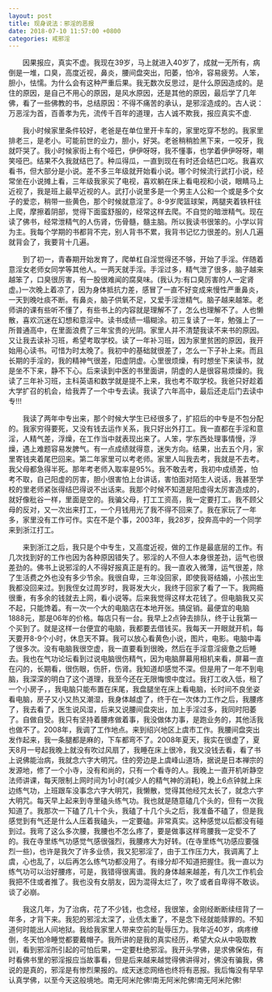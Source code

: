 ```yaml
---
layout: post
title: 现身说法：邪淫的恶报
date: 2018-07-10 11:57:00 +0800
categories: 戒邪淫
---
```


　　因果报应，真实不虚。我现在39岁，马上就进入40岁了，成就一无所有，病倒是一堆，口臭，高度近视，鼻炎，腰间盘突出，阳萎，怕冷，容易疲劳。人笨，胆小，怯懦。为什么会有这种严重后果。我无数次反思过，是什么原因造成的。是住的原因，是自己不用心的原因，是风水原因，还是其他的原因，最后学了几年佛，看了一些佛教的书，总结原因：不得不痛苦的承认，是邪淫造成的。古人说：万恶淫为首，百善孝为先，流传千百年的道理，古人诚不欺我，报应真实不虚.
　　我小时候家里条件较好，老爸是在单位里开卡车的，家里吃穿不愁的。我家里排老三，是老小。可能前世的业力，胆小，好哭。老爸稍稍脸黑下来，一咬牙，我就吓哭了。我小时候家街上有个哑巴，伊伊呀呀，我不懂事，也学着伊伊呀呀，嘲笑哑巴。结果不久我就结巴了。种瓜得瓜，一直到现在有时还会结巴口吃。我喜欢看书，但大部分是小说。差不多三年级就开始看小说。哪个时候流行武打小说，经常坐在小说摊上看，三年级我家买了电视，喜欢躺在床上看电视和小说，眼睛马上近视了，我是班上最早近视的人。武打小说里多是一个男主人公和一个或是多个女子的爱恋，稍带一些黄色，那个时候就意淫了。8-9岁爬篮球架，两腿夹着铁杆往上爬，摩擦着阴部，觉得下面蛮舒服的，经常这样去爬。不自觉的暗泄精气。现在读了佛书，经常泄精气的人伤肾，伤骨髓，髓主脑。所以我读书很笨的。小学以背为主。我每个学期的书都背不完，别人背书不累，我背书记忆力很差的。别人几遍就背会了，我要背十几遍。
　　到了初一，青春期开始发育了，爬单杠自淫觉得还不够，开始了手淫。伴随着意淫女老师女同学等其他人。一两天就手淫。手淫过多，精气泄了很多，脑子越来越笨了，口臭很厉害，有一股很难闻的腐臭味。(我认为:有口臭厉害的人一定肾虚。)一次晚上着凉了，因为身体抵抗力差，感冒了一直不好变成来慢性严重鼻炎，一天到晚吐痰不断。有鼻炎，脑子供氧不足，又爱手淫泄精气。脑子越来越笨。老师讲的课有些听不懂了，有些书上的内容就是理解不了，怎么也理解不了。人也懒散，喜欢沉迷在幻想和意淫中。读书成绩一塌糊涂。初三复读了一年，勉强上了一所普通高中，在里面浪费了三年宝贵的光阴。家里人并不清楚我读不来书的原因。又让我去读补习班，希望考取学校。读了一年补习班，因为家里贫困的原因，我开始用心读书。可惜为时太晚了。我初中的基础就很差了，怎么一下子补上来。而且长期的手淫的，我的精神气很差，阳虚阴虚。心里很烦燥，有时想坐下来读书，就是坐不下来，静不下心。后来读到中医的书里面讲，阴虚的人是很容易烦燥的。我读了三年补习班，主科英语和数学就是提不上来，我也考不取学校。我爸只好趁着大学扩召的机会，给我弄了一个中专去读。我读了六年高中，最后还走后门去读中专!!!
　　我读了两年中专出来，那个时候大学生已经很多了，扩招后的中专是不包分配的。我家穷得要死，又没有钱去运作关系，我只好出外打工。我一直都在手淫和意淫，人精气差，浮燥，在工作当中就表现出来了。人笨，学东西处理事情慢，浮燥，遇上难题容易发脾气。有一点成绩就得意，迷失方向。结果，出去五个月，家里寄钱夹着尾巴回来。第二年家里可以考老师。家里人叫我去考，我就是不去考。我父母都急得半死。那年考老师入取率是95%。我不敢去考，我初中成绩差，怕考不取，自己阳虚的厉害，胆小很害怕上台讲话，害怕面对陌生人说话，我甚至学校的里老师紧张得结巴得说不出话来。我那个时候不知道是阳虚得太厉害造成的，就好像秕谷一样，里面是空的。我骗父母，打工工资高，我一定要打工。我不顾父母的反对，又一次出来打工，一个月钱用光了我不得不回来了。我在家玩了一年多，家里没有工作可作。实在不是个事，2003年，我28岁，投奔高中的一个同学来到浙江打工。
　　来到浙江之后，我只是个中专生，又高度近视，做的工作是最底层的工作。有几次找到好的工作也因为各种原因错失了。邪淫的人不但人本身很差劲，运气也很差劲的。佛书上说邪淫的人不得好报真正是有的。我一直收入微薄，运气很差，除了生活费之外也没有多少节余。我很自卑，三年没回家，即使我哥结婚，小孩出生我都没回来过。到我侄女过周岁时，我哥发大火，我终于回家了看了一下。我网瘾很重，有多余的钱就去上网，看小说等。后来我觉得这样太花钱了。但电脑我又买不起，只能馋着。有一次一个大的电脑店在本地开张。搞促销。最便宜的电脑1888元，那是06年的价格。每店只有一台。我早上2点钟去排队，终于让我第一个买到了。就是这样一台便宜的电脑，我都要去借钱买。我每天一开眼就开机，每天要开8-9个小时，休息天不算。我可以放心看黄色小说，图片，电影。电脑中毒了很多次。没有电脑我很空虚，我一直要看到很晚，然后在手淫意淫疲惫之后睡去。我也在气功论坛看到过说电脑很伤精气，因为电脑屏幕用相机来看，屏幕一直在闪的，长期看，很伤眼，伤肝，伤肾。我知道却感觉不深。但是用了一年不到电脑，我深深的明白了这个道理，我至今还在无限悔恨中度过。我打工收入低，租了一个小房子，，我电脑只能布置在床尾，我盘腿坐在床上看电脑，长时间不良坐姿看电脑，房子又小又热又潮湿，我身体越虚了，终于在一次体力工作之后，我腰疼了，我去看了，医生说风湿，后来又说腰间盘突出，加上手淫过多，我同时阳萎了。自做自受。我只有坚持着腰疼做着事，我没做体力事，是跑业务的，其他活我也做不了。2008年，我调了工作地点。来到绍兴地区上虞市工作。我腰间盘突出发作起来，我一条腿都是麻的，下车都弯不了。2008年夏天，我实在很虚了，夏天8月一号起我晚上就没有吹过风扇了，我睡在床上很冷，我又没钱去看，看了书上说佛能治病，我就念六字大明咒。住的旁边是上虞峰山道场，据说是日本禅宗的发源地，修了一个小寺，没有和尚的，只有一个看寺的人。我晚上一直开机听静空法师讲课，每天限制上网时间为1小时(减少人的精气神的消耗)，晚上6点钟就上床边练气功，上班跟车没事念六字大明咒，我懒散，觉得其他经咒太长了，就念六字大明咒。每天早上起来到寺里磕头练气功。我也就是随意磕几个头的，但有一次我知道了。我那次一下磕了几十个头，我磕了十几个头之后，我准备不磕了，但是我感觉到有气还是什么人压着我磕头，一定要磕。非常真实。这种感觉以后都没有碰到过。我弯了这么多次腰，我腰也不怎么疼了，要是做事这样弯腰我一定受不了的。我在寺里练气功感觉气感很强烈，我腰疼大为好转。(在寺里练气功感应要强烈一些)，也许是我欠了许多业债，我又犯邪淫了，由于工作压力大，我调离了上虞，心也乱了，以后再怎么练气功都没用了。有缘分却不知道把握住。我一直以为练气功可以治好腰疼，可是，我错得很离谱。我的身体越来越差，有几次工作机会我把不住或者推了。我也没有女朋友，因为混得太烂了，吹了或者自卑得不敢谈。谈了必崩。
　　我这几年，为了治病，花了不少钱，也念经，我很笨，金刚经断断续纽背了一年多，才背下来。我犯的邪淫太深了，业债太重了，不是念下经就能赎罪的。不知道何时能出人间地狱。我给我家里人带来空前的耻辱压力。我年近40岁，病疼缭倒，冬天怕冷睡觉都要戴帽子。我所讲的是我的真实经历，希望大众从中吸取教训，看到邪淫所引起的可怕后果，一定要杜绝邪淫。我开头学佛，是求佛保佑，有时看佛书里的邪淫报应当故事看，但是后来越来越觉得佛讲得对，佛没有骗我，佛说的是真的，邪淫是有惨烈果报的。成天迷恋网络也终将有恶报。我后悔没有早早认真学佛，以至今天这般境地。南无阿米陀佛!南无阿米陀佛!南无阿米陀佛!
